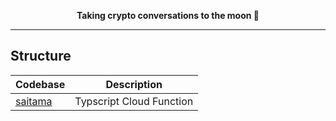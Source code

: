 <p align="center">
  <strong>Taking crypto conversations to the moon 🚀</strong>
</p>

---

## Structure

| Codebase             |      Description         |
| :------------------- | :----------------------: |
| [saitama](saitama)   | Typscript Cloud Function |